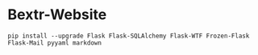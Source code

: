Bextr-Website
=============

```
pip install --upgrade Flask Flask-SQLAlchemy Flask-WTF Frozen-Flask Flask-Mail pyyaml markdown
```
